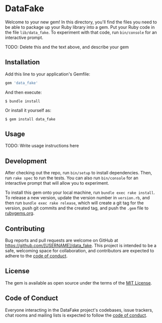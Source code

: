 # DataFake

Welcome to your new gem! In this directory, you'll find the files you need to be able to package up your Ruby library into a gem. Put your Ruby code in the file `lib/data_fake`. To experiment with that code, run `bin/console` for an interactive prompt.

TODO: Delete this and the text above, and describe your gem

## Installation

Add this line to your application's Gemfile:

```ruby
gem 'data_fake'
```

And then execute:

    $ bundle install

Or install it yourself as:

    $ gem install data_fake

## Usage

TODO: Write usage instructions here

## Development

After checking out the repo, run `bin/setup` to install dependencies. Then, run `rake spec` to run the tests. You can also run `bin/console` for an interactive prompt that will allow you to experiment.

To install this gem onto your local machine, run `bundle exec rake install`. To release a new version, update the version number in `version.rb`, and then run `bundle exec rake release`, which will create a git tag for the version, push git commits and the created tag, and push the `.gem` file to [rubygems.org](https://rubygems.org).

## Contributing

Bug reports and pull requests are welcome on GitHub at https://github.com/[USERNAME]/data_fake. This project is intended to be a safe, welcoming space for collaboration, and contributors are expected to adhere to the [code of conduct](https://github.com/[USERNAME]/data_fake/blob/master/CODE_OF_CONDUCT.md).

## License

The gem is available as open source under the terms of the [MIT License](https://opensource.org/licenses/MIT).

## Code of Conduct

Everyone interacting in the DataFake project's codebases, issue trackers, chat rooms and mailing lists is expected to follow the [code of conduct](https://github.com/[USERNAME]/data_fake/blob/master/CODE_OF_CONDUCT.md).
